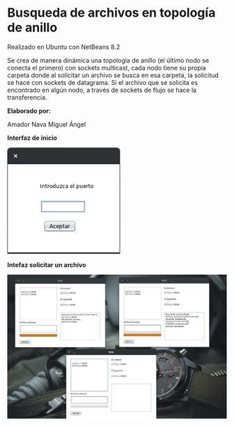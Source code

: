 # Busqueda de archivos en topología de anillo

Realizado en Ubuntu con NetBeans 8.2 

Se crea de manera dinámica una topología de anillo (el último nodo se conecta el primero) con sockets multicast, cada nodo tiene su propia carpeta donde al solicitar un archivo se busca en esa carpeta, la solicitud se hace con sockets de datagrama. Si el archivo que se solicita es encontrado en algún nodo, a través de sockets de flujo se hace la transferencia.

**Elaborado por:**

Amador Nava Miguel Ángel

**Interfaz de inicio**

![Conexion](Inicio.png)


**Intefaz solicitar un archivo**

![Aplicacion](Ejecucion.png)

